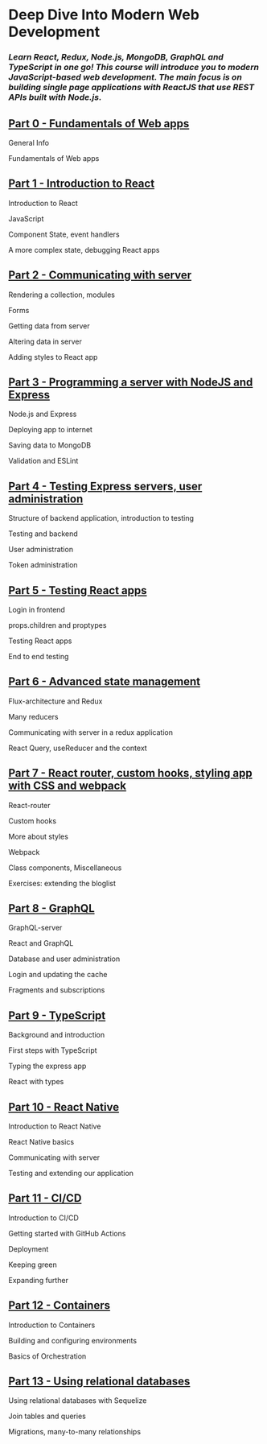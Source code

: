 # Deep Dive Into Modern Web Development



### *Learn React, Redux, Node.js, MongoDB, GraphQL and TypeScript in one go! This course will introduce you to modern JavaScript-based web development. The main focus is on building single page applications with ReactJS that use REST APIs built with Node.js.*


## [Part 0 - Fundamentals of Web apps](https://fullstackopen.com/en/part0)

General Info

Fundamentals of Web apps


## [Part 1 - Introduction to React](https://fullstackopen.com/en/part1)

Introduction to React

JavaScript

Component State, event handlers

A more complex state, debugging React apps


## [Part 2 - Communicating with server](https://fullstackopen.com/en/part2)

Rendering a collection, modules

Forms

Getting data from server

Altering data in server

Adding styles to React app


## [Part 3 - Programming a server with NodeJS and Express](https://fullstackopen.com/en/part3)

Node.js and Express

Deploying app to internet

Saving data to MongoDB

Validation and ESLint


## [Part 4 - Testing Express servers, user administration](https://fullstackopen.com/en/part4)

Structure of backend application, introduction to testing

Testing and backend

User administration

Token administration


## [Part 5 - Testing React apps](https://fullstackopen.com/en/part5)

Login in frontend

props.children and proptypes

Testing React apps

End to end testing


## [Part 6 - Advanced state management](https://fullstackopen.com/en/part6)

Flux-architecture and Redux

Many reducers

Communicating with server in a redux application

React Query, useReducer and the context


## [Part 7 - React router, custom hooks, styling app with CSS and webpack](https://fullstackopen.com/en/part7)

React-router

Custom hooks

More about styles

Webpack

Class components, Miscellaneous

Exercises: extending the bloglist


## [Part 8 - GraphQL](https://fullstackopen.com/en/part8)

GraphQL-server

React and GraphQL

Database and user administration

Login and updating the cache

Fragments and subscriptions


## [Part 9 - TypeScript](https://fullstackopen.com/en/part9)

Background and introduction

First steps with TypeScript

Typing the express app

React with types


## [Part 10 - React Native](https://fullstackopen.com/en/part10)

Introduction to React Native

React Native basics

Communicating with server

Testing and extending our application


## [Part 11 - CI/CD](https://fullstackopen.com/en/part11)

Introduction to CI/CD

Getting started with GitHub Actions

Deployment

Keeping green

Expanding further


##  [Part 12 - Containers](https://fullstackopen.com/en/part12)

Introduction to Containers

Building and configuring environments

Basics of Orchestration


## [Part 13 - Using relational databases](https://fullstackopen.com/en/part13)

Using relational databases with Sequelize

Join tables and queries

Migrations, many-to-many relationships
